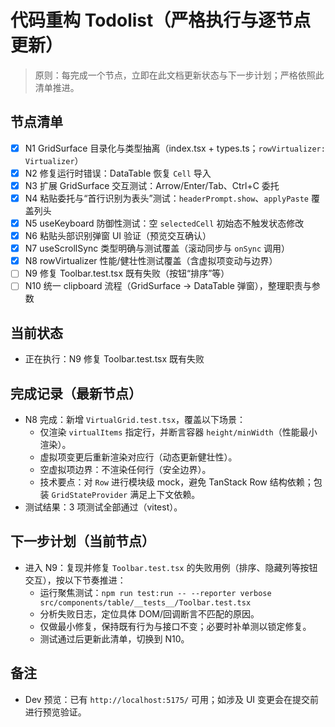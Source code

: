 # 代码重构 Todolist（严格执行与逐节点更新）

> 原则：每完成一个节点，立即在此文档更新状态与下一步计划；严格依照此清单推进。

## 节点清单
- [x] N1 GridSurface 目录化与类型抽离（index.tsx + types.ts；`rowVirtualizer: Virtualizer`）
- [x] N2 修复运行时错误：DataTable 恢复 `Cell` 导入
- [x] N3 扩展 GridSurface 交互测试：Arrow/Enter/Tab、Ctrl+C 委托
- [x] N4 粘贴委托与“首行识别为表头”测试：`headerPrompt.show`、`applyPaste` 覆盖列头
- [x] N5 useKeyboard 防御性测试：空 `selectedCell` 初始态不触发状态修改
- [x] N6 粘贴头部识别弹窗 UI 验证（预览交互确认）
- [x] N7 useScrollSync 类型明确与测试覆盖（滚动同步与 `onSync` 调用）
- [x] N8 rowVirtualizer 性能/健壮性测试覆盖（含虚拟项变动与边界）
- [ ] N9 修复 Toolbar.test.tsx 既有失败（按钮“排序”等）
- [ ] N10 统一 clipboard 流程（GridSurface → DataTable 弹窗），整理职责与参数

## 当前状态
- 正在执行：N9 修复 Toolbar.test.tsx 既有失败

## 完成记录（最新节点）
- N8 完成：新增 `VirtualGrid.test.tsx`，覆盖以下场景：
  - 仅渲染 `virtualItems` 指定行，并断言容器 `height/minWidth`（性能最小渲染）。
  - 虚拟项变更后重新渲染对应行（动态更新健壮性）。
  - 空虚拟项边界：不渲染任何行（安全边界）。
  - 技术要点：对 `Row` 进行模块级 mock，避免 TanStack Row 结构依赖；包装 `GridStateProvider` 满足上下文依赖。
- 测试结果：3 项测试全部通过（vitest）。

## 下一步计划（当前节点）
- 进入 N9：复现并修复 `Toolbar.test.tsx` 的失败用例（排序、隐藏列等按钮交互），按以下节奏推进：
  - 运行聚焦测试：`npm run test:run -- --reporter verbose src/components/table/__tests__/Toolbar.test.tsx`
  - 分析失败日志，定位具体 DOM/回调断言不匹配的原因。
  - 仅做最小修复，保持既有行为与接口不变；必要时补单测以锁定修复。
  - 测试通过后更新此清单，切换到 N10。

## 备注
- Dev 预览：已有 `http://localhost:5175/` 可用；如涉及 UI 变更会在提交前进行预览验证。